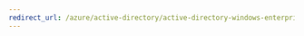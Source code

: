 ```yaml
---
redirect_url: /azure/active-directory/active-directory-windows-enterprise-state-roaming-faqs
---
```

